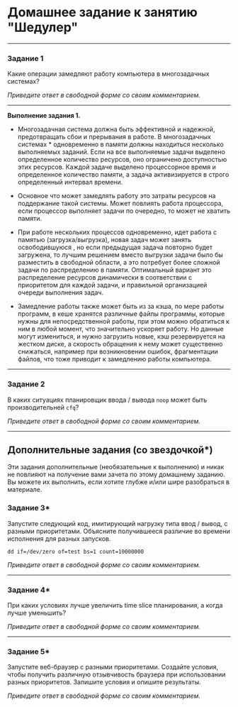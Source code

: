 # Домашнее задание к занятию "Шедулер"

---

### Задание 1

Какие операции замедляют работу компьютера в многозадачных системах?

*Приведите ответ в свободной форме со своим комментарием.*

---

**Выполнение задания 1.**

* Многозадачная система должна быть эффективной и надежной, предотвращать сбои и прерывания в работе. В многозадачных системах * одновременно в памяти должны находиться несколько выполняемых заданий. Если на все выполняемые задачи выделено определенное количество ресурсов, оно ограничено доступностью этих ресурсов.  Каждой задаче выделено процессорное время и определенное количество памяти, а  задача активизируется в строго определенный интервал времени. 

* Основное что может замедлять работу это затраты ресурсов на поддержание такой системы. Может повлиять работа процессора, если процессор выполняет задачи по очередно, то может не хватить памяти. 

* При работе нескольких процессов одновременно, идет работа с памятью (загрузка/выгрузка), новая задач может занять освободившуюся , но если предыдущая задача повторно будет загружена, то лучшим решением вместо выгрузки задачи было бы разместить в свободной области, а это потребует более сложной задачи по распределению в памяти. Оптимальный вариант это распределение ресурсов динамически  в соответствии с приоритетом для каждой задачи, и правильной организацией очереди выполнения задач.

* Замедление работы также может быть из за кэша, по мере работы программ, в кеше хранятся различные файлы программы, которые нужны для непосредственной работы, при этом  можно обратиться к ним в любой момент, что значительно ускоряет работу. Но данные могут измениться, и нужно загрузить новые,  кэш резервируется на жестком диске, а скорость обращения к нему может существенно снижаться, например при возникновении ошибок, фрагментации файлов, что тоже приводит к замедлению работы компьютера.






---

### Задание 2

В каких ситуациях планировщик ввода / вывода `noop` может быть производительней `cfq`?

*Приведите ответ в свободной форме со своим комментарием.*

---

## Дополнительные задания (со звездочкой*)
Эти задания дополнительные (необязательные к выполнению) и никак не повлияют на получение вами зачета по этому домашнему заданию. Вы можете их выполнить, если хотите глубже и/или шире разобраться в материале.

### Задание 3*

Запустите следующий код, имитирующий нагрузку типа ввод / вывод, с разными приоритетами. Объясните получившееся различие во времени исполнения для разных запусков.

    dd if=/dev/zero of=test bs=1 count=10000000

*Приведите ответ в свободной форме со своим комментарием.*

---

### Задание 4*

При каких условиях лучше увеличить time slice планирования, а когда лучше уменьшить?

*Приведите ответ в свободной форме со своим комментарием.*

------

### Задание 5*

Запустите веб-браузер с разными приоритетами. Создайте условия, чтобы получить различную отзывчивость браузера при использовании разных приоритетов. Запишите условия и опишите результаты.

*Приведите ответ в свободной форме со своим комментарием.*

